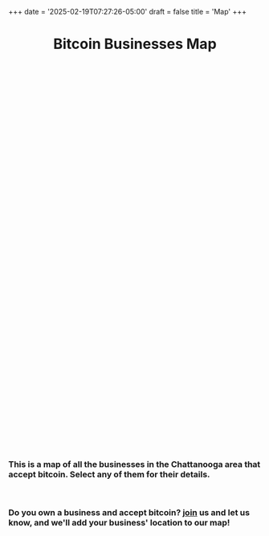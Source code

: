 +++
date = '2025-02-19T07:27:26-05:00'
draft = false
title = 'Map'
+++

<div style="text-align:center;">

# Bitcoin Businesses Map

</div>

<br>

<div id="map" style="width: 1280px; height: 720px;"></div>
<link rel="stylesheet" href="/css/leaflet.css" />
<script src="/js/leaflet.js"></script>
<script>
  var map = L.map('map', {
    zoomControl: true,
    dragging: true,
    scrollWheelZoom: true
  }).setView([35.0456, -85.3097], 9);

  L.tileLayer('https://{s}.tile.openstreetmap.org/{z}/{x}/{y}.png', {
    attribution: '© OpenStreetMap contributors'
  }).addTo(map);

  // Pin 1: Divine Design Natural Health
  L.marker([35.1851, -84.8755]).addTo(map)
    .bindPopup('<b>Divine Design Natural Health</b><br>' +
              'Address: 3800 Keith St NW, Cleveland, TN 37312<br>' +
              'Phone: 423-800-6800<br>' +
              'Hours: Mon-Thurs, 10AM-6PM<br>' +
              'Website: <a href="https://divinedesignnaturalhealth.com" target="_blank">DivineDesignNaturalHealth.com</a><br>' +
              '<img src="themes/main/static/images/Bitcoin Businesses/DDNH/Divine Design Natural Health.jpg" style="width: 100px;">');

  // Pin 2: The Agora
  L.marker([35.1478, -85.2350]).addTo(map)
    .bindPopup('<b>The Agora</b><br>' +
              'Address: 6112 Hixson Pike, Hixson, TN 37343<br>' +
              'Hours: Mon & Sat, 10AM-7PM<br>' +
              'Website: <a href="https://theagorahub.com" target="_blank">TheAgoraHub.com</a><br>' +
              '<img src="themes/main/static/images/Bitcoin Businesses/The Agora/The-Agora.png" style="width: 100px;">');

  // Polygon for Same Day Septic Service Area
  var sameDaySepticPolygon = [
    [35.221744, -84.788608],
    [34.863648, -85.054517],
    [34.685611, -85.266279],
    [34.675898, -85.287830],
    [34.672740, -85.301062],
    [34.987224, -85.468056],
    [34.987231, -85.468055],
    [35.159486, -85.376866],
    [35.176297, -85.363120],
    [35.327259, -85.154306],
    [35.330686, -85.132336]
  ];
  L.polygon(sameDaySepticPolygon, {
    color: 'blue',
    fillColor: 'blue',
    fillOpacity: 0.2
  }).addTo(map);

  // Pin 3: Same Day Septic (Centroid of Polygon)
  L.marker([35.007984, -85.241003]).addTo(map)
    .bindPopup('<b>Same Day Septic</b><br>' +
              'Address: Chattanooga, TN<br>' +
              'Phone: 423-834-4867<br>' +
              'Hours: Sun-Sat, 12AM-11:45PM<br>' +
              'Website: <a href="https://samedayseptic.co" target="_blank">SameDaySeptic.co</a><br>' +
              '<img src="themes/main/static/images/Bitcoin Businesses/Same Day Septic/Same Day Septic.png" style="width: 100px;">');
</script>

<br>

### This is a map of all the businesses in the Chattanooga area that accept bitcoin. Select any of them for their details.

<br>

### Do you own a business and accept bitcoin? [join](/join) us and let us know, and we'll add your business' location to our map!

<br><br>
